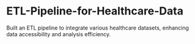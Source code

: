 # ETL-Pipeline-for-Healthcare-Data
Built an ETL pipeline to integrate various healthcare datasets, enhancing data accessibility and analysis efficiency. 
